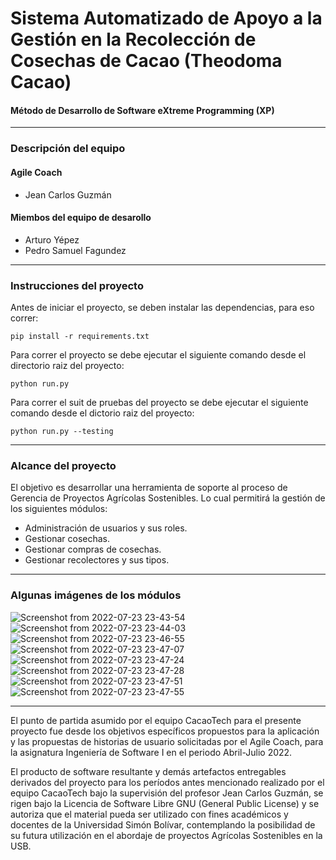 # Sistema Automatizado de Apoyo a la Gestión en la Recolección de Cosechas de Cacao (Theodoma Cacao)

#### Método de Desarrollo de Software eXtreme Programming (XP)


---

### Descripción del equipo

#### Agile Coach
- Jean Carlos Guzmán

#### Miembos del equipo de desarollo
- Arturo Yépez
- Pedro Samuel Fagundez
---
### Instrucciones del proyecto
Antes de iniciar el proyecto, se deben instalar las dependencias, para eso correr:

```
pip install -r requirements.txt
```

Para correr el proyecto se debe ejecutar el siguiente comando desde el directorio raiz del proyecto:

```
python run.py
```

Para correr el suit de pruebas del proyecto se debe ejecutar el siguiente comando desde el dictorio raiz del proyecto:

```
python run.py --testing
```
---
### Alcance del proyecto

El objetivo es desarrollar una herramienta de soporte al proceso de Gerencia de Proyectos Agrícolas Sostenibles. Lo cual permitirá la gestión de los siguientes módulos:
- Administración de usuarios y sus roles.
- Gestionar cosechas.
- Gestionar compras de cosechas.
- Gestionar recolectores y sus tipos.

---
### Algunas imágenes de los módulos
![Screenshot from 2022-07-23 23-43-54](https://user-images.githubusercontent.com/36381930/180631327-963d5cb3-e288-4583-9c38-b648fda336b8.png)
![Screenshot from 2022-07-23 23-44-03](https://user-images.githubusercontent.com/36381930/180631330-f6ea7454-1af7-4159-a2b6-6561debfc411.png)
![Screenshot from 2022-07-23 23-46-55](https://user-images.githubusercontent.com/36381930/180631331-a4fcbfb1-af4a-484d-af65-4a1aa54fa454.png)
![Screenshot from 2022-07-23 23-47-07](https://user-images.githubusercontent.com/36381930/180631333-a1707654-c9bb-4104-9012-f16eedecf5c6.png)
![Screenshot from 2022-07-23 23-47-24](https://user-images.githubusercontent.com/36381930/180631335-dc07b5f7-9214-491e-856d-95f418a44b18.png)
![Screenshot from 2022-07-23 23-47-28](https://user-images.githubusercontent.com/36381930/180631339-ae54af55-d3f9-44bd-9d05-d35185bd8db7.png)
![Screenshot from 2022-07-23 23-47-51](https://user-images.githubusercontent.com/36381930/180631342-05cea83b-30e5-47be-9f1b-42b32aeee230.png)
![Screenshot from 2022-07-23 23-47-55](https://user-images.githubusercontent.com/36381930/180631345-26b2009c-1c98-436a-9711-f25b098f66a2.png)

---
El punto de partida asumido por el equipo CacaoTech para el presente proyecto fue desde los objetivos específicos propuestos para la aplicación y las propuestas de historias de usuario solicitadas por el Agile Coach, para la asignatura Ingeniería de Software I en el periodo Abril-Julio 2022.

El producto de software resultante y demás artefactos entregables  derivados del proyecto para los períodos antes mencionado realizado por el equipo CacaoTech bajo la supervisión del profesor Jean Carlos Guzmán, se rigen bajo la Licencia de Software Libre GNU (General Public License) y se autoriza que el material pueda ser utilizado con fines académicos y docentes de la Universidad Simón Bolívar, contemplando la posibilidad de su futura utilización en el abordaje de proyectos Agrícolas Sostenibles en la USB.
